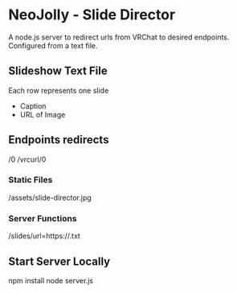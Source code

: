 # NeoJolly - Slide Director

A node.js server to redirect urls from VRChat to desired endpoints. Configured from a text file.

## Slideshow Text File

Each row represents one slide

- Caption
- URL of Image

## Endpoints redirects

/0
/vrcurl/0

### Static Files

/assets/slide-director.jpg

### Server Functions

/slides/url=https://.txt

## Start Server Locally

npm install
node server.js
